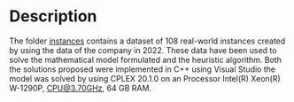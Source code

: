 # Description
The folder [instances](https://github.com/Fepeder/PhD_Thesis_Data/tree/e49a59acf067db1dc5253f6619f7113da91d5ab4/Chapter%201/Istances) contains a dataset of 108 real-world instances created by using the data of the company in 2022.
These data have been used to solve the mathematical model formulated and the heuristic algorithm.
Both the solutions proposed were implemented in C++ using Visual Studio the model was solved by using CPLEX 20.1.0 on an Processor Intel(R) Xeon(R) W-1290P, CPU@3.70GHz, 64 GB RAM.

